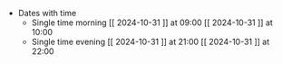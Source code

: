 - Dates with time
  - Single time morning
    [[ 2024-10-31 ]] at 09:00
    [[ 2024-10-31 ]] at 10:00
  - Single time evening
    [[ 2024-10-31 ]] at 21:00
    [[ 2024-10-31 ]] at 22:00

